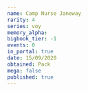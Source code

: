 ```yaml
---
name: Camp Nurse Janeway
rarity: 4
series: voy
memory_alpha:
bigbook_tier: -1
events: 0
in_portal: true
date: 15/09/2020
obtained: Pack
mega: false
published: true
---
```



